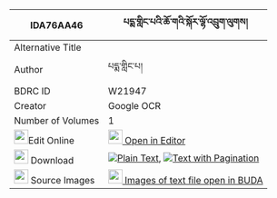 |IDA76AA46|པདྨ་གླིང་པའི་ཆོ་གའི་སྐོར་ལྷོ་འབྲུག་ལུགས། 
| --- | --- 
|Alternative Title |
|Author| པདྨ་གླིང་པ།
|BDRC ID | W21947
|Creator | Google OCR
|Number of Volumes| 1
|<img width="25" src="https://img.icons8.com/color/25/000000/edit-property.png">Edit Online| [<img width="25" src="https://avatars.githubusercontent.com/u/45091458?s=200&v=4"> Open in Editor](http://editor.openpecha.org/IDA76AA46)
|<img width="25" src="https://img.icons8.com/fluent/48/000000/download-2.png"/>  Download | [![](https://img.icons8.com/color/20/000000/txt.png)Plain Text](https://github.com/Openpecha/IDA76AA46/releases/download/v1/pema_lingpa_i_choga_i_kor_lho__plain_IDA76AA46.zip), [![](https://img.icons8.com/color/20/000000/txt.png)Text with Pagination](https://github.com/Openpecha/IDA76AA46/releases/download/v1/pema_lingpa_i_choga_i_kor_lho__pages_IDA76AA46.zip)
|<img width="25" src="https://img.icons8.com/plasticine/100/000000/pictures-folder.png"/>  Source Images | [<img width="25" src="https://library.bdrc.io/icons/BUDA-small.svg"> Images of text file open in BUDA](https://library.bdrc.io/show/bdr:W21947)